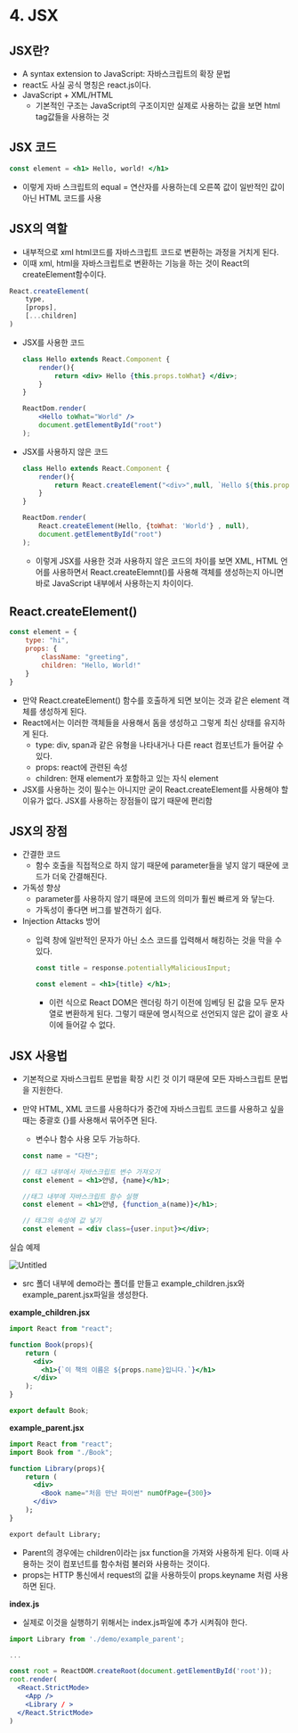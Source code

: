 # 4. JSX

## JSX란?

- A syntax extension to JavaScript: 자바스크립트의 확장 문법
- react도 사실 공식 명칭은 react.js이다.
- JavaScript + XML/HTML
    - 기본적인 구조는 JavaScript의 구조이지만 실제로 사용하는 값을 보면 html tag값들을 사용하는 것

## JSX 코드

```jsx
const element = <h1> Hello, world! </h1>
```

- 이렇게 자바 스크립트의 equal = 연산자를 사용하는데 오른쪽 값이 일반적인 값이 아닌 HTML 코드를 사용

## JSX의 역할

- 내부적으로 xml html코드를 자바스크립트 코드로 변환하는 과정을 거치게 된다.
- 이때 xml, html을 자바스크립트로 변환하는 기능을 하는 것이 React의 createElement함수이다.

```jsx
React.createElement(
	type,
	[props],
	[...children]
)
```

- JSX를 사용한 코드
    
    ```jsx
    class Hello extends React.Component {
    	render(){
    		return <div> Hello {this.props.toWhat} </div>;
    	}
    }
    
    ReactDom.render(
    	<Hello toWhat="World" />
    	document.getElementById("root")
    );
    ```
    
- JSX를 사용하지 않은 코드
    
    ```jsx
    class Hello extends React.Component {
    	render(){
    		return React.createElement("<div>",null, `Hello ${this.props.toWhat}`);
    	}
    }
    
    ReactDom.render(
    	React.createElement(Hello, {toWhat: 'World'} , null),
    	document.getElementById("root")
    );
    ```
    
    - 이렇게 JSX를 사용한 것과 사용하지 않은 코드의 차이를 보면 XML, HTML 언어를 사용하면서 React.createElemnt()를 사용해 객체를 생성하는지 아니면 바로 JavaScript 내부에서 사용하는지 차이이다.

## React.createElement()

```jsx
const element = {
	type: "hi",
	props: {
		className: "greeting",
		children: "Hello, World!"		
	}
}
```

- 만약 React.createElement() 함수를 호출하게 되면 보이는 것과 같은 element 객체를 생성하게 된다.
- React에서는 이러한 객체들을 사용해서 돔을 생성하고 그렇게 최신 상태를 유지하게 된다.
    - type: div, span과 같은 유형을 나타내거나 다른 react 컴포넌트가 들어갈 수 있다.
    - props: react에 관련된 속성
    - children: 현재 element가 포함하고 있는 자식 element
- JSX를 사용하는 것이 필수는 아니지만 굳이 React.createElement를 사용해야 할 이유가 없다. JSX를 사용하는 장점들이 많기 때문에 편리함

## JSX의 장점

- 간결한 코드
    - 함수 호출을 직접적으로 하지 않기 때문에 parameter들을 넣지 않기 때문에 코드가 더욱 간결해진다.
- 가독성 향상
    - parameter를 사용하지 않기 때문에 코드의 의미가 훨씬 빠르게 와 닿는다.
    - 가독성이 좋다면 버그를 발견하기 쉽다.
- Injection Attacks 방어
    - 입력 창에 일반적인 문자가 아닌 소스 코드를 입력해서 해킹하는 것을 막을 수 있다.
        
        ```jsx
        const title = response.potentiallyMaliciousInput;
        
        const element = <h1>{title} </h1>;
        ```
        
        - 이런 식으로 React DOM은 렌더링 하기 이전에 임베딩 된 값을 모두 문자열로 변환하게 된다. 그렇기 때문에 명시적으로 선언되지 않은 값이 괄호 사이에 들어갈 수 없다.
        

## JSX 사용법

- 기본적으로 자바스크립트 문법을 확장 시킨 것 이기 때문에 모든 자바스크립트 문법을 지원한다.
- 만약 HTML, XML 코드를 사용하다가 중간에 자바스크립트 코드를 사용하고 싶을 때는 중괄호 {}를 사용해서 묶어주면 된다.
    - 변수나 함수 사용 모두 가능하다.
    
    ```jsx
    const name = "다찬";
    
    // 태그 내부에서 자바스크립트 변수 가져오기
    const element = <h1>안녕, {name}</h1>;
    
    //태그 내부에 자바스크립트 함수 실행
    const element = <h1>안녕, {function_a(name)}</h1>;
    
    // 태그의 속성에 값 넣기
    const element = <div class={user.input}></div>;
    ```
    

실습 예제

![Untitled](4%20JSX%209599b35ae49b4496b82b7e5286f82853/Untitled.png)

- src 폴더 내부에 demo라는 폴더를 만들고 example_children.jsx와 example_parent.jsx파일을 생성한다.

**example_children.jsx**

```jsx
import React from "react";

function Book(props){
    return (
      <div>
        <h1>{`이 책의 이름은 ${props.name}입니다.`}</h1>
      </div>
    );
}

export default Book;
```

**example_parent.jsx**

```jsx
import React from "react";
import Book from "./Book";

function Library(props){
    return (
      <div>
        <Book name="처음 만난 파이썬" numOfPage={300}>
      </div>
    );
}

export default Library;
```

- Parent의 경우에는 children이라는 jsx function을 가져와 사용하게 된다. 이때 사용하는 것이 컴포넌트를 함수처럼 불러와 사용하는 것이다.
- props는 HTTP 통신에서 request의 값을 사용하듯이 props.keyname 처럼 사용하면 된다.

**index.js**

- 실제로 이것을 실행하기 위해서는 index.js파일에 추가 시켜줘야 한다.

```jsx
import Library from './demo/example_parent';

...

const root = ReactDOM.createRoot(document.getElementById('root'));
root.render(
  <React.StrictMode>
    <App />
    <Library / >
  </React.StrictMode>
)
```